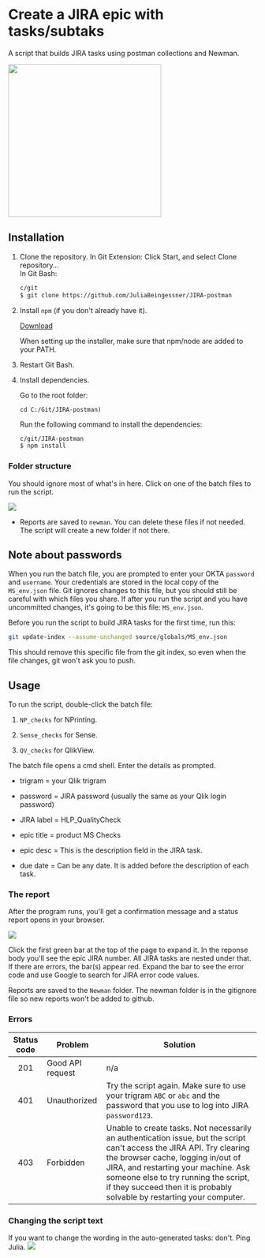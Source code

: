 # Create a JIRA epic with tasks/subtaks

A script that builds JIRA tasks using postman collections and Newman. 

<img src="https://i.imgur.com/z0s4jc8.jpg" display="inline-block" width="310px" height="auto">

## Installation

1. Clone the repository.
    In Git Extension: Click Start, and select Clone repository...	 
    In Git Bash:

    ```bash
    c/git
    $ git clone https://github.com/JuliaBeingessner/JIRA-postman
    ```

1. Install `npm` (if you don't already have it).

    [Download](https://www.npmjs.com/get-npm)
    
    When setting up the installer, make sure that npm/node are added to your PATH.
    
1. Restart Git Bash.

1. Install dependencies.

    Go to the root folder:
	
	```cd C:/Git/JIRA-postman) ``` 
	
	Run the following command to install the dependencies:

    ```bash
    c/git/JIRA-postman
    $ npm install
    ```

### Folder structure

You should ignore most of what's in here. Click on one of the batch files to run the script.

<img src="https://i.imgur.com/ZtYP9ah.png">

- Reports are saved to `newman`. You can delete these files if not needed. The script will create a new folder if not there.

## Note about passwords

When you run the batch file, you are prompted to enter your OKTA `password` and `username`. Your credentials are stored in the local copy of the `MS_env.json` file. Git ignores changes to this file, but you should still be careful with which files you share. If after you run the script and you have uncommitted changes, it's going to be this file: `MS_env.json`.

Before you run the script to build JIRA tasks for the first time, run this:

```bash
git update-index --assume-unchanged source/globals/MS_env.json
```

This should remove this specific file from the git index, so even when the file changes, git won't ask you to push.

## Usage

To run the script, double-click the batch file:

1. `NP_checks` for NPrinting.

1. `Sense_checks` for Sense.

1. `QV_checks` for QlikView.

The batch file opens a cmd shell. Enter the details as prompted.

- trigram = your Qlik trigram

- password = JIRA password (usually the same as your Qlik login password)

- JIRA label = HLP_QualityCheck

- epic title = product MS Checks

- epic desc = This is the description field in the JIRA task.

- due date = Can be any date. It is added before the description of each task.

### The report

After the program runs, you'll get a confirmation message and a status report opens in your browser.

<img src="https://i.imgur.com/a2mGUj5.png">

Click the first green bar at the top of the page to expand it. In the reponse body you'll see the epic JIRA number. All JIRA tasks are nested under that. If there are errors, the bar(s) appear red. Expand the bar to see the error code and use Google to search for JIRA error code values.

Reports are saved to the `Newman` folder. The newman folder is in the gitignore file so new reports won't be added to github.

### Errors

|Status code|Problem|Solution|
|:---:|---|---|
|201|Good API request|n/a|
|401|Unauthorized|Try the script again. Make sure to use your trigram `ABC` or `abc` and the password that you use to log into JIRA `password123`.|
|403|Forbidden|Unable to create tasks. Not necessarily an authentication issue, but the script can't access the JIRA API. Try clearing the browser cache, logging in/out of JIRA, and restarting your machine. Ask someone else to try running the script, if they succeed then it is probably solvable by restarting your computer.|

### Changing the script text
If you want to change the wording in the auto-generated tasks: don't. Ping Julia. 
<img src="https://i.imgur.com/wK84XJB.jpg">